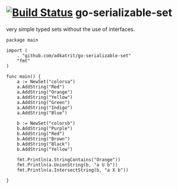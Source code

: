 [![Build Status](https://api.travis-ci.org/adkatrit/go-serializable-set.png)](https://travis-ci.org/adkatrit/go-serializable-set)
go-serializable-set
===================

very simple typed sets without the use of interfaces.


```
package main

import (
	. "github.com/adkatrit/go-serializable-set"
	"fmt"
)

func main() {
	a := NewSet("colorsa")
	a.AddString("Red")
	a.AddString("Orange")
	a.AddString("Yellow")
	a.AddString("Green")
	a.AddString("Indigo")
	a.AddString("Blue")

	b := NewSet("colorsb")
	b.AddString("Purple")
	b.AddString("Red")
	b.AddString("Brown")
	b.AddString("Black")
	b.AddString("Yellow")

	fmt.Println(a.StringContains("Orange"))
	fmt.Println(a.UnionString(b, "a U b"))
	fmt.Println(a.IntersectString(b, "a X b"))

}

```
